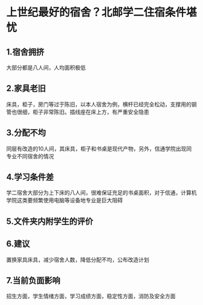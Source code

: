 # 上世纪最好的宿舍？北邮学二住宿条件堪忧
## 1.宿舍拥挤

大部分都是八人间，人均面积极低

## 2.家具老旧

床具，柜子，房门等过于陈旧，以本人宿舍为例，横杆已经完全松动，支撑用的钢管也很细，柜子非常陈旧。插线座在床上方，有严重安全隐患

## 3.分配不均

同层有改造的10人间，其床具，柜子和书桌是现代产物，另外，信通学院出现同专业不同宿舍的情况

## 4.学习条件差

学二宿舍大部分为上下床的八人间，很难保证充足的书桌面积，对于信通，计算机学院这类要频繁使用电脑等设备地专业是巨大阻碍

## 5.文件夹内附学生的评价

## 6.建议

置换家具床具，减少宿舍人数，降低分配不均，公布改造计划

## 7.当前负面影响

招生方面，学生情绪方面，学习成绩方面，稳定性方面，消防及安全方面
